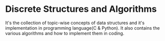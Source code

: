 # Discrete Structures and Algorithms

It's the collection of topic-wise concepts of data structures and it's implementation in programming language(C & Python).
It also contains the various algorithms and how to implement them in coding.
